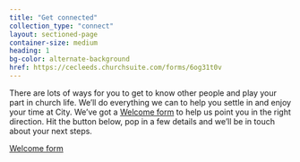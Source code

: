 ```yaml
---
title: "Get connected"
collection_type: "connect"
layout: sectioned-page
container-size: medium
heading: 1
bg-color: alternate-background
href: https://cecleeds.churchsuite.com/forms/6og31t0v
---
```


There are lots of ways for you to get to know other people and play your part in church life. We’ll do everything we can to help you settle in and enjoy your time at City. We’ve got a <a href="#">Welcome form</a> to help us point you in the right direction. Hit the button below, pop in a few details and we’ll be in touch about your next steps.

<div class="text-center">
  <a class="button accent-button" href="{{ page.href }}">Welcome form</a>
</div>
